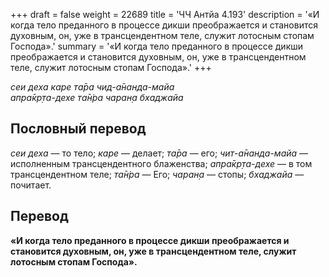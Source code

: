 +++
draft = false
weight = 22689
title = 'ЧЧ Антйа 4.193'
description = '«И когда тело преданного в процессе дикши преображается и становится духовным, он, уже в трансцендентном теле, служит лотосным стопам Господа».'
summary = '«И когда тело преданного в процессе дикши преображается и становится духовным, он, уже в трансцендентном теле, служит лотосным стопам Господа».'
+++

_сеи деха каре та̄ра чид-а̄нанда-майа  
апра̄кр̣та-дехе та̄н̇ра чаран̣а бхаджайа_

## Пословный перевод

_сеи_ _деха_ — то тело; _каре_ — делает; _та̄ра_ — его; _чит_\-_а̄нанда_\-_майа_ — исполненным трансцендентного блаженства; _апра̄кр̣та_\-_дехе_ — в том трансцендентном теле; _та̄н̇ра_ — Его; _чаран̣а_ — стопы; _бхаджайа_ — почитает.

## Перевод

**«И когда тело преданного в процессе дикши преображается и становится духовным, он, уже в трансцендентном теле, служит лотосным стопам Господа».**
